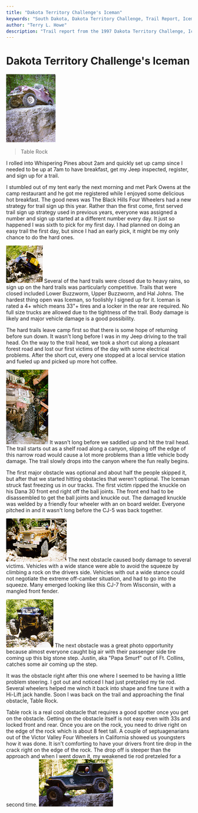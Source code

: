 ```yaml
---
title: "Dakota Territory Challenge's Iceman"
keywords: "South Dakota, Dakota Territory Challenge, Trail Report, Iceman"
author: "Terry L. Howe"
description: "Trail report from the 1997 Dakota Territory Challenge, Iceman."
---
```

# Dakota Territory Challenge's Iceman

[![Terry on Table Rock](/img/terry/trail/sd9705_.jpg)](/img/terry/trail/sd9705.jpg) 

> Table Rock 

I rolled into Whispering Pines about 2am and quickly set up camp since I needed to be up at 7am to have breakfast, get my Jeep inspected, register, and sign up for a trail.

I stumbled out of my tent early the next morning and met Park Owens at the camp restaurant and he got me registered while I enjoyed some delicious hot breakfast. The good news was The Black Hills Four Wheelers had a new strategy for trail sign up this year. Rather than the first come, first served trail sign up strategy used in previous years, everyone was assigned a number and sign up started at a different number every day. It just so happened I was sixth to pick for my first day. I had planned on doing an easy trail the first day, but since I had an early pick, it might be my only chance to do the hard ones.

[![Iceman will twist you](/img/terry/trail/sd9703_.jpg)](/img/terry/trail/sd9703.jpg) Several of the hard trails were closed due to heavy rains, so sign up on the hard trails was particularly competitive. Trails that were closed included Lower Buzzworm, Upper Buzzworm, and Hal Johns. The hardest thing open was Iceman, so foolishly I signed up for it. Iceman is rated a 4+ which means 33"+ tires and a locker in the rear are required. No full size trucks are allowed due to the tightness of the trail. Body damage is likely and major vehicle damage is a good possibility.

The hard trails leave camp first so that there is some hope of returning before sun down. It wasn't long before I was in my Jeep driving to the trail head. On the way to the trail head, we took a short cut along a pleasant forest road and lost our first victims of the day with some electrical problems. After the short cut, every one stopped at a local service station and fueled up and picked up more hot coffee.

[![Iceman's first victim](/img/terry/trail/sd9702_.jpg)](/img/terry/trail/sd9702.jpg) It wasn't long before we saddled up and hit the trail head. The trail starts out as a shelf road along a canyon, slipping off the edge of this narrow road would cause a lot more problems than a little vehicle body damage. The trail slowly drops into the canyon where the fun really begins.

The first major obstacle was optional and about half the people skipped it, but after that we started hitting obstacles that weren't optional. The Iceman struck fast freezing us in our tracks. The first victim ripped the knuckle on his Dana 30 front end right off the ball joints. The front end had to be disassembled to get the ball joints and knuckle out. The damaged knuckle was welded by a friendly four wheeler with an on board welder. Everyone pitched in and it wasn't long before the CJ-5 was back together.

[![Iceman takes a fender](/img/terry/trail/sd9701_.jpg)](/img/terry/trail/sd9701.jpg) The next obstacle caused body damage to several victims. Vehicles with a wide stance were able to avoid the squeeze by climbing a rock on the drivers side. Vehicles with out a wide stance could not negotiate the extreme off-camber situation, and had to go into the squeeze. Many emerged looking like this CJ-7 from Wisconsin, with a mangled front fender.

[![Justin with some air time on Iceman](/img/terry/trail/sd9704_.jpg)](/img/terry/trail/sd9704.jpg) The next obstacle was a great photo opportunity because almost everyone caught big air with their passenger side tire coming up this big stone step. Justin, aka "Papa Smurf" out of Ft. Collins, catches some air coming up the step.

It was the obstacle right after this one where I seemed to be having a little problem steering. I got out and noticed I had just pretzeled my tie rod. Several wheelers helped me winch it back into shape and fine tune it with a Hi-Lift jack handle. Soon I was back on the trail and approaching the final obstacle, Table Rock.

Table rock is a real cool obstacle that requires a good spotter once you get on the obstacle. Getting on the obstacle itself is not easy even with 33s and locked front and rear. Once you are on the rock, you need to drive right on the edge of the rock which is about 8 feet tall. A couple of septuagenarians out of the Victor Valley Four Wheelers in California showed us youngsters how it was done. It isn't comforting to have your drivers front tire drop in the crack right on the edge of the rock. The drop off is steeper than the approach and when I went down it, my weakened tie rod pretzeled for a second time. [![On Table Rock](/img/terry/trail/sd9707_.jpg)](/img/terry/trail/sd9707.jpg)